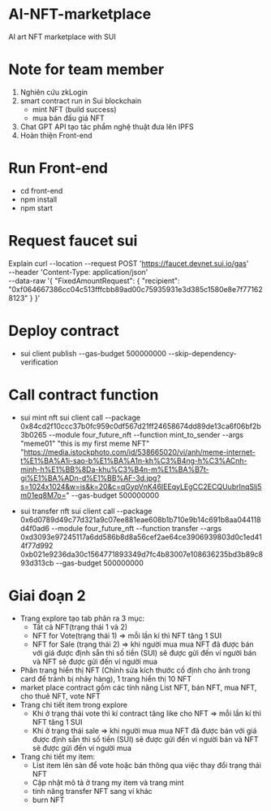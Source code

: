 # AI-NFT-marketplace
AI art NFT marketplace with SUI 
# Note for team member
1. Nghiên cứu zkLogin
2. smart contract run in Sui blockchain
   - mint NFT (build success)
   - mua bán đấu giá NFT
3. Chat GPT API tạo tác phẩm nghệ thuật đưa lên IPFS
4. Hoàn thiện Front-end
# Run Front-end
- cd front-end
- npm install
- npm start
# Request faucet sui
Explain
curl --location --request POST 'https://faucet.devnet.sui.io/gas' \
--header 'Content-Type: application/json' \
--data-raw '{
    "FixedAmountRequest": {
        "recipient": "0xf064667386cc04c513fffcbb89ad00c75935931e3d385c1580e8e7f771628123"
    }
}'
# Deploy contract
- sui client publish --gas-budget 500000000 --skip-dependency-verification 
# Call contract function
- sui mint nft
sui client call --package 0x84cd2f10ccc37b0fc959c0df567d21ff24658674dd89de13ca6f06bf2b3b0265 --module four_future_nft --function mint_to_sender --args "meme01" "this is my first meme NFT" "https://media.istockphoto.com/id/538665020/vi/anh/meme-internet-t%E1%BA%A1i-sao-b%E1%BA%A1n-kh%C3%B4ng-h%C3%ACnh-minh-h%E1%BB%8Da-khu%C3%B4n-m%E1%BA%B7t-gi%E1%BA%ADn-d%E1%BB%AF-3d.jpg?s=1024x1024&w=is&k=20&c=qGypVnK46IEEqyLEgCC2ECQUubrInqSlj5m01eq8M7o=" --gas-budget 500000000

- sui transfer nft
sui client call --package 0x6d0789d49c77d321a9c07ee881eae608b1b710e9b14c691b8aa044118d4f0ad6 --module four_future_nft --function transfer --args 0xd3093e97245117a6dd586b8d8a56cef2ae64ce3906939803d0c1ed414f77d992 0xb021e9236da30c1564771893349d7fc4b83007e108636235bd3b89c893d313cb --gas-budget 500000000

# Giai đoạn 2
- Trang explore tạo tab phân ra 3 mục:
  + Tất cả NFT(trạng thái 1 và 2)
  + NFT for Vote(trạng thái 1) => mỗi lần kí thì NFT tăng 1 SUI
  + NFT for Sale (trạng thái 2) => khi người mua mua NFT đã được bán với giá được định sẵn thì số tiền (SUI) sẽ được gửi đến ví người bán và NFT sẽ được gửi đến ví người mua
- Phân trang hiển thị NFT (Chỉnh sửa kích thước cố định cho ảnh trong card để tránh bị nhảy hàng), 1 trang hiển thị 10 NFT
- market place contract gồm các tính năng List NFT, bán NFT, mua NFT, cho thuê NFT, vote NFT
- Trang chi tiết item trong explore
  + Khi ở trạng thái vote thì kí contract tăng like cho NFT => mỗi lần kí thì NFT tăng 1 SUI
  + Khi ở trạng thái sale => khi người mua mua NFT đã được bán với giá được định sẵn thì số tiền (SUI) sẽ được gửi đến ví người bán và NFT sẽ được gửi đến ví người mua
- Trang chi tiết my item:
  + List item lên sàn để vote hoặc bán thông qua việc thay đổi trạng thái NFT
  + Cập nhật mô tả ở trang my item và trang mint 
  + tính năng transfer NFT sang ví khác
  + burn NFT
 
